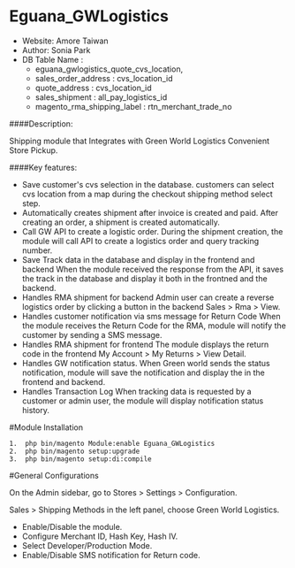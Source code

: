 # Eguana_GWLogistics

 - Website: Amore Taiwan
 - Author: Sonia Park
 - DB Table Name : 
     - eguana_gwlogistics_quote_cvs_location, 
     - sales_order_address : cvs_location_id
     - quote_address : cvs_location_id
     - sales_shipment : all_pay_logistics_id
     - magento_rma_shipping_label : rtn_merchant_trade_no
 
####Description:

Shipping module that Integrates with Green World Logistics Convenient Store Pickup.

####Key features:
 
 - Save customer's cvs selection in the database.
   customers can select cvs location from a map during the checkout shipping method select step.
 - Automatically creates shipment after invoice is created and paid.
   After creating an order, a shipment is created automatically.
 - Call GW API to create a logistic order.
   During the shipment creation, the module will call API to create a logistics order and query tracking number.
 - Save Track data in the database and display in the frontend and backend
   When the module received the response from the API, it saves the track in the database and display it both in the frontned and the backend.
 - Handles RMA shipment for backend
   Admin user can create a reverse logistics order by clicking a button in the backend Sales > Rma > View.
 - Handles customer notification via sms message for Return Code
   When the module receives the Return Code for the RMA, module will notify the customer by sending a SMS message.
 - Handles RMA shipment for frontend
   The module displays the return code in the frontend My Account > My Returns > View Detail.
 - Handles GW notification status.
   When Green world sends the status notification, module will save the notification and display the in the frontend and backend.
 - Handles Transaction Log
   When tracking data is requested by a customer or admin user, the module will display notification status history.
 
#Module Installation  

```
1.  php bin/magento Module:enable Eguana_GWLogistics
2.  php bin/magento setup:upgrade  
3.  php bin/magento setup:di:compile
```

#General Configurations

On the Admin sidebar, go to Stores > Settings > Configuration.

Sales > Shipping Methods in the left panel, choose Green World Logistics.

 - Enable/Disable the module.
 - Configure Merchant ID, Hash Key, Hash IV.
 - Select Developer/Production Mode.
 - Enable/Disable SMS notification for Return code.



